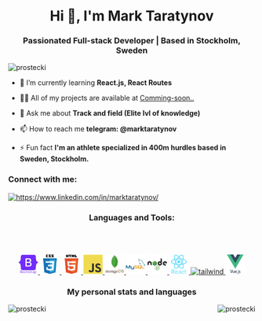 <h1 align="center">Hi 👋, I'm Mark Taratynov</h1>
<h3 align="center">Passionated Full-stack Developer | Based in Stockholm, Sweden</h3>

<p align="left"> <img src="https://komarev.com/ghpvc/?username=prostecki&label=Profile%20views&color=0e75b6&style=flat" alt="prostecki" /> </p>

- 🌱 I’m currently learning **React.js, React Routes**

- 👨‍💻 All of my projects are available at [Comming-soon..](Comming-soon..)

- 💬 Ask me about **Track and field (Elite lvl of knowledge)**

- 📫 How to reach me **telegram: @marktaratynov**

- ⚡ Fun fact **I'm an athlete specialized in 400m hurdles based in Sweden, Stockholm.**

<h3 align="left">Connect with me:</h3>
<p align="left">
<a href="https://linkedin.com/in/https://www.linkedin.com/in/marktaratynov/" target="blank"><img align="center" src="https://raw.githubusercontent.com/rahuldkjain/github-profile-readme-generator/master/src/images/icons/Social/linked-in-alt.svg" alt="https://www.linkedin.com/in/marktaratynov/" height="30" width="40" /></a>
</p>

<h3 align="center">Languages and Tools:</h3><br>
<br>
<p align="center"> <a href="https://getbootstrap.com" target="_blank" rel="noreferrer"> <img src="https://raw.githubusercontent.com/devicons/devicon/master/icons/bootstrap/bootstrap-plain-wordmark.svg" alt="bootstrap" width="40" height="40"/> </a> <a href="https://www.w3schools.com/css/" target="_blank" rel="noreferrer"> <img src="https://raw.githubusercontent.com/devicons/devicon/master/icons/css3/css3-original-wordmark.svg" alt="css3" width="40" height="40"/> </a> <a href="https://www.w3.org/html/" target="_blank" rel="noreferrer"> <img src="https://raw.githubusercontent.com/devicons/devicon/master/icons/html5/html5-original-wordmark.svg" alt="html5" width="40" height="40"/> </a> <a href="https://developer.mozilla.org/en-US/docs/Web/JavaScript" target="_blank" rel="noreferrer"> <img src="https://raw.githubusercontent.com/devicons/devicon/master/icons/javascript/javascript-original.svg" alt="javascript" width="40" height="40"/> </a> <a href="https://www.mongodb.com/" target="_blank" rel="noreferrer"> <img src="https://raw.githubusercontent.com/devicons/devicon/master/icons/mongodb/mongodb-original-wordmark.svg" alt="mongodb" width="40" height="40"/> </a> <a href="https://www.mysql.com/" target="_blank" rel="noreferrer"> <img src="https://raw.githubusercontent.com/devicons/devicon/master/icons/mysql/mysql-original-wordmark.svg" alt="mysql" width="40" height="40"/> </a> <a href="https://nodejs.org" target="_blank" rel="noreferrer"> <img src="https://raw.githubusercontent.com/devicons/devicon/master/icons/nodejs/nodejs-original-wordmark.svg" alt="nodejs" width="40" height="40"/> </a> <a href="https://reactjs.org/" target="_blank" rel="noreferrer"> <img src="https://raw.githubusercontent.com/devicons/devicon/master/icons/react/react-original-wordmark.svg" alt="react" width="40" height="40"/> </a> <a href="https://tailwindcss.com/" target="_blank" rel="noreferrer"> <img src="https://www.vectorlogo.zone/logos/tailwindcss/tailwindcss-icon.svg" alt="tailwind" width="40" height="40"/> </a> <a href="https://vuejs.org/" target="_blank" rel="noreferrer"> <img src="https://raw.githubusercontent.com/devicons/devicon/master/icons/vuejs/vuejs-original-wordmark.svg" alt="vuejs" width="40" height="40"/> </a> </p>

<h3 align="center">My personal stats and languages</h3>
<p><img align="left" src="https://github-readme-stats.vercel.app/api/top-langs?username=prostecki&show_icons=true&locale=en&layout=compact" alt="prostecki" /></p>
<p>&nbsp;<img align="right" src="https://github-readme-stats.vercel.app/api?username=prostecki&show_icons=true&locale=en" alt="prostecki" /></p>
